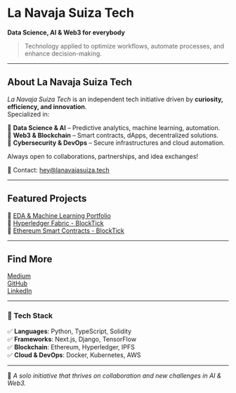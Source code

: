 # La Navaja Suiza Tech  

**Data Science, AI & Web3 for everybody**  

> Technology applied to optimize workflows, automate processes, and enhance decision-making.  

---

## About La Navaja Suiza Tech  

*La Navaja Suiza Tech* is an independent tech initiative driven by **curiosity, efficiency, and innovation**.  
Specialized in:  

🔹 **Data Science & AI** – Predictive analytics, machine learning, automation.  
🔹 **Web3 & Blockchain** – Smart contracts, dApps, decentralized solutions.  
🔹 **Cybersecurity & DevOps** – Secure infrastructures and cloud automation.  

Always open to collaborations, partnerships, and idea exchanges!  

📩 Contact: [hey@lanavajasuiza.tech](mailto:hey@lanavajasuiza.tech)  

---

## Featured Projects  

🔹 [EDA & Machine Learning Portfolio](https://github.com/lanavajasuiza-tech/EDA_ML_PROJECTS)  
🔹 [Hyperledger Fabric - BlockTick](https://github.com/lanavajasuiza-tech/Hyperledger_Fabric_BlockTick)  
🔹 [Ethereum Smart Contracts - BlockTick](https://github.com/lanavajasuiza-tech/Ethereum-BlockTick)  

---

## Find More  

 [Medium](https://medium.com/lanavajasuiza-tech)  
 [GitHub](https://github.com/lanavajasuiza-tech)  
 [LinkedIn](https://www.linkedin.com/company/la-navaja-suiza-tech)  

---

### 🔧 Tech Stack  

✅ **Languages**: Python, TypeScript, Solidity  
✅ **Frameworks**: Next.js, Django, TensorFlow  
✅ **Blockchain**: Ethereum, Hyperledger, IPFS  
✅ **Cloud & DevOps**: Docker, Kubernetes, AWS  

---

📌 *A solo initiative that thrives on collaboration and new challenges in AI & Web3.*  
